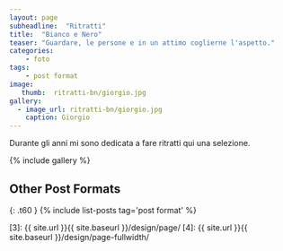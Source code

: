 ```yaml
---
layout: page
subheadline:  "Ritratti"
title:  "Bianco e Nero"
teaser: "Guardare, le persone e in un attimo coglierne l'aspetto."
categories:
    - foto
tags:
    - post format
image:
   thumb:  ritratti-bn/giorgio.jpg
gallery:
  - image_url: ritratti-bn/giorgio.jpg
    caption: Giorgio
---
```

Durante gli anni mi sono dedicata a fare ritratti qui una selezione.

<!--more-->

{% include gallery %}


## Other Post Formats
{: .t60 }
{% include list-posts tag='post format' %}



 [1]: http://foundation.zurb.com/docs/components/clearing.html
 [2]: http://foundation.zurb.com/docs/components/block_grid.html
 [3]: {{ site.url }}{{ site.baseurl }}/design/page/
 [4]: {{ site.url }}{{ site.baseurl }}/design/page-fullwidth/